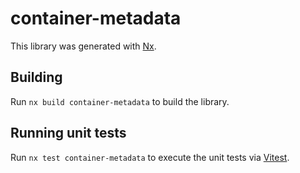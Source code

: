 # container-metadata

This library was generated with [Nx](https://nx.dev).

## Building

Run `nx build container-metadata` to build the library.

## Running unit tests

Run `nx test container-metadata` to execute the unit tests via [Vitest](https://vitest.dev/).
